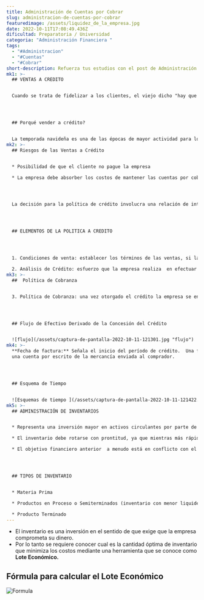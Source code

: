 ```yaml
---
title: Administración de Cuentas por Cobrar
slug: administracion-de-cuentas-por-cobrar
featuredimage: /assets/liquidez_de_la_empresa.jpg
date: 2022-10-11T17:08:49.436Z
dificultad: Preparatoria / Universidad
categoria: "Administración Financiera "
tags:
  - "#Administracion"
  - "#Cuentas"
  - "#Cobrar"
short-description: Refuerza tus estudios con el post de Administración de Cuentas por Cobrar
mk1: >-
  ## VENTAS A CREDITO


  Cuando se trata de fidelizar a los clientes, el viejo dicho "hay que gastar dinero para ganar dinero" es cierto. Invertir en un cliente significa algo más que ofrecerle un descuento puntual; incluye proporcionarle un servicio excelente, ofrecerle experiencias personalizadas y establecer relaciones a largo plazo. Este tipo de inversión suele dar sus frutos en forma de repetición de negocios y recomendaciones de boca en boca de clientes satisfechos. Y aunque puede requerir un poco más de tiempo y esfuerzo, convertirse en la opción preferida de los clientes puede tener importantes beneficios económicos a largo plazo para su empresa. Así que la próxima vez que tenga la tentación de recortar el servicio de atención al cliente, piense en cómo la inversión en fidelización puede generar mayores beneficios a largo plazo.




  ## Porqué vender a crédito?


  La temporada navideña es una de las épocas de mayor actividad para los minoristas, ya que los compradores acuden en masa a las tiendas en busca de los regalos perfectos. Una de las formas en que las empresas pueden atraer a los clientes durante esta época es a través de las rebajas y los descuentos navideños. Estas promociones no sólo proporcionan un incentivo para que los clientes compren los artículos más demandados, sino que también ofrecen a los compradores la oportunidad de ahorrar dinero en sus compras navideñas. Además, las rebajas pueden ayudar a estimular la actividad en un mercado o industria específicos, lo que conduce a un impulso del crecimiento económico general. Cuando los consumidores aprovechan las ofertas y los ahorros, las empresas experimentan un aumento de los ingresos y los beneficios. Entonces, ¿por qué los minoristas ofrecen rebajas durante la temporada de vacaciones? Sencillamente, es una estrategia comercial inteligente para estimular las ventas y aumentar los beneficios.
mk2: >-
  ## Riesgos de las Ventas a Crédito


  * Posibilidad de que el cliente no pague la empresa 

  * La empresa debe absorber los costos de mantener las cuentas por cobrar.




  La decisión para la política de crédito involucra una relación de intercambio entre los beneficios derivados de realizar mayores ventas y los costos derivados de otorgar crédito.




  ## ELEMENTOS DE LA POLITICA A CREDITO




  1. Condiciones de venta: establecer los términos de las ventas, si la empresa venderá al contado u otorgará crédito. Si da crédito se requiere especificar: plazo del mismo,  el  descuento por pronto pago, el plazo del descuento, así como instrumento del crédito.

  2. Análisis de Crédito: esfuerzo que la empresa realiza  en efectuar estudio detallado de los clientes que pagarán de los que no pagarán.
mk3: >-
  ##  Política de Cobranza


  3. Política de Cobranza: una vez otorgado el crédito la empresa se enfrenta a la labor de cobrar el pago correspondiente en la fecha de vencimiento.




  ## Flujo de Efectivo Derivado de la Concesión del Crédito


  ![flujo](/assets/captura-de-pantalla-2022-10-11-121301.jpg "flujo")
mk4: >-
  **Fecha de factura:** Señala el inicio del período de crédito.  Una factura es
  una cuenta por escrito de la mercancía enviada al comprador. 




  ## Esquema de Tiempo


  ![Esquemas de tiempo ](/assets/captura-de-pantalla-2022-10-11-121422.jpg "Esquemas de tiempo ")
mk5: >-
  ## ADMINISTRACIÓN DE INVENTARIOS


  * Representa una inversión mayor en activos circulantes por parte de las empresas manufactureras.

  * El inventario debe rotarse con prontitud, ya que mientras más rápida sea la rotación de éste menor es el monto que debe invertir la empresa en el inventario para satisfacer una demanda dada de mercancías. 

  * El objetivo financiero anterior  a menudo está en conflicto con el objetivo de la empresa de mantener inventarios suficientes para minimizar la escasez de inventario y satisfacer las demandas de producción. 




  ## TIPOS DE INVENTARIO


  * Materia Prima

  * Productos en Proceso o Semiterminados (inventario con menor liquidez)

  * Producto Terminado
---
```

* El inventario es una inversión en el sentido de que exige que la empresa comprometa su dinero.
*  Por lo tanto se requiere conocer cual es la cantidad óptima de inventario que minimiza los costos  mediante una herramienta que se conoce como **Lote Económico.**



## Fórmula para calcular el Lote Económico

![Formula](/assets/captura-de-pantalla-2022-10-11-121620.jpg "Formula")